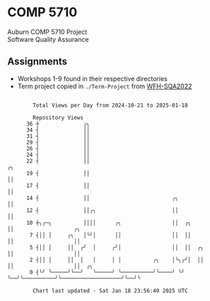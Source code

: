 # COMP 5710
Auburn COMP 5710 Project  
Software Quality Assurance

## Assignments
- Workshops 1-9 found in their respective directories
- Term project copied in `./Term-Project` from [WFH-SQA2022](https://github.com/wumphlett/WFH-SQA2022-AUBURN)

```

        Total Views per Day from 2024-10-21 to 2025-01-18

        Repository Views
      36 ┼              ╭╮
      34 ┤              ││
      31 ┤              ││
      29 ┤              ││
      26 ┤              ││
      24 ┤              ││
      22 ┤              ││                                              ╭╮
      19 ┤              ││                                              ││
      17 ┤              ││                                              ││
      14 ┤              ││                          ╭╮                  ││
      12 ┤              ││╭╮                        ││                  ││
      10 ┼╮╭─╮          ││││      ╭╮                ││  ╭╮              ││                   ╭╮
       7 ┤││ │     ╭╮   │╰╯│      ││                ││  ││              ││                   ││
       5 ┤││ │     ││  ╭╯  │     ╭╯│                ││  ││  ╭╮          ││                   ││
       2 ┤││ │     ││  │   │     │ │          ╭╮    │╰╮╭╯│  ││          ││                   ││  ╭╮
       0 ┤╰╯ ╰─────╯╰──╯   ╰─────╯ ╰──────────╯╰────╯ ╰╯ ╰──╯╰──────────╯╰───────────────────╯╰──╯╰

        Chart last updated - Sat Jan 18 23:56:40 2025 UTC
        
```
